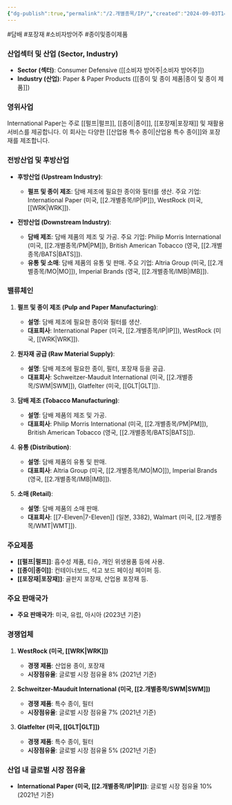 ```yaml
---
{"dg-publish":true,"permalink":"/2.개별종목/IP/","created":"2024-09-03T14:36:57.830+09:00","updated":"2025-07-29T21:37:04.774+09:00"}
---
```


#담배 #포장재 #소비자방어주 #종이및종이제품

### 산업섹터 및 산업 (Sector, Industry)

- **Sector (섹터)**: Consumer Defensive ([[소비자 방어주\|소비자 방어주]])
- **Industry (산업)**: Paper & Paper Products ([[종이 및 종이 제품\|종이 및 종이 제품]])

### 영위사업

International Paper는 주로 [[펄프\|펄프]], [[종이\|종이]], [[포장재\|포장재]] 및 재활용 서비스를 제공합니다. 이 회사는 다양한 [[산업용 특수 종이\|산업용 특수 종이]]와 포장재를 제조합니다.

### 전방산업 및 후방산업

- **후방산업 (Upstream Industry)**:
    
    - **펄프 및 종이 제조**: 담배 제조에 필요한 종이와 필터를 생산. 주요 기업: International Paper (미국, [[2.개별종목/IP\|IP]]), WestRock (미국, [[WRK\|WRK]]).

- **전방산업 (Downstream Industry)**:
    
    - **담배 제조**: 담배 제품의 제조 및 가공. 주요 기업: Philip Morris International (미국, [[2.개별종목/PM\|PM]]), British American Tobacco (영국, [[2.개별종목/BATS\|BATS]]).
    - **유통 및 소매**: 담배 제품의 유통 및 판매. 주요 기업: Altria Group (미국, [[2.개별종목/MO\|MO]]), Imperial Brands (영국, [[2.개별종목/IMB\|IMB]]).

### 밸류체인

1. **펄프 및 종이 제조 (Pulp and Paper Manufacturing)**:
    
    - **설명**: 담배 제조에 필요한 종이와 필터를 생산.
    - **대표회사**: International Paper (미국, [[2.개별종목/IP\|IP]]), WestRock (미국, [[WRK\|WRK]]).

1. **원자재 공급 (Raw Material Supply)**:
    
    - **설명**: 담배 제조에 필요한 종이, 필터, 포장재 등을 공급.
    - **대표회사**: Schweitzer-Mauduit International (미국, [[2.개별종목/SWM\|SWM]]), Glatfelter (미국, [[GLT\|GLT]]).

1. **담배 제조 (Tobacco Manufacturing)**:
    
    - **설명**: 담배 제품의 제조 및 가공.
    - **대표회사**: Philip Morris International (미국, [[2.개별종목/PM\|PM]]), British American Tobacco (영국, [[2.개별종목/BATS\|BATS]]).

1. **유통 (Distribution)**:
    
    - **설명**: 담배 제품의 유통 및 판매.
    - **대표회사**: Altria Group (미국, [[2.개별종목/MO\|MO]]), Imperial Brands (영국, [[2.개별종목/IMB\|IMB]]).

1. **소매 (Retail)**:
    
    - **설명**: 담배 제품의 소매 판매.
    - **대표회사**: [[7-Eleven\|7-Eleven]] (일본, 3382), Walmart (미국, [[2.개별종목/WMT\|WMT]]).

### 주요제품

- **[[펄프\|펄프]]**: 흡수성 제품, 티슈, 개인 위생용품 등에 사용.
- **[[종이\|종이]]**: 컨테이너보드, 석고 보드 페이싱 페이퍼 등.
- **[[포장재\|포장재]]**: 골판지 포장재, 산업용 포장재 등.

### 주요 판매국가

- **주요 판매국가**: 미국, 유럽, 아시아 (2023년 기준)

### 경쟁업체

1. **WestRock (미국, [[WRK\|WRK]])**
    
    - **경쟁 제품**: 산업용 종이, 포장재
    - **시장점유율**: 글로벌 시장 점유율 8% (2021년 기준)

1. **Schweitzer-Mauduit International (미국, [[2.개별종목/SWM\|SWM]])**
    
    - **경쟁 제품**: 특수 종이, 필터
    - **시장점유율**: 글로벌 시장 점유율 7% (2021년 기준)

1. **Glatfelter (미국, [[GLT\|GLT]])**
    
    - **경쟁 제품**: 특수 종이, 필터
    - **시장점유율**: 글로벌 시장 점유율 5% (2021년 기준)

### 산업 내 글로벌 시장 점유율

- **International Paper (미국, [[2.개별종목/IP\|IP]])**: 글로벌 시장 점유율 10% (2021년 기준)